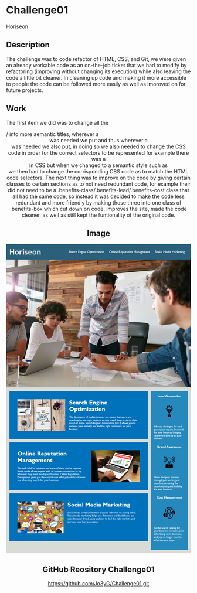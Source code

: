 # Challenge01 
Horiseon

## Description
The challenge was to code refactor of HTML, CSS, and Git, we were given an already workable code as an on-the-job ticket that we had to modify by refactoring (improving without changing its execution) while also leaving the code a little bit cleaner. In cleaning up code and making it more accessible to people the code can be followed more easily as well as imoroved on for future projects.

## Work
The first item we did was to change all the <div>/<span> into more aemantic titles, wherever a <header> was needed we put and thus wherever a <section> was needed we also put, in doing so we also needed to change the CSS code in order for the correct selectors to be represented for example there was a <div> in CSS but when we changed to a semantic style such as <section> we then had to change the corrisponding CSS code as to match the HTML code selectors. The next thing was to improve on the code by giving certain classes to certain sections as to not need redundant code, for example their did not need to be a .benefits-class/.benefits-lead/.benefits-cost class that all had the same code, so instead it was decided to make the code less redundant and more friendly by making those three into one class of .benefits-box which cut down on code, improves the site, made the code cleaner, as well as still kept the funtionality of the original code.

## Image
![Alt text](01-html-css-git-homework-demo.png)
## GitHub Reository Challenge01
https://github.com/Jo3yG/Challenge01.git
